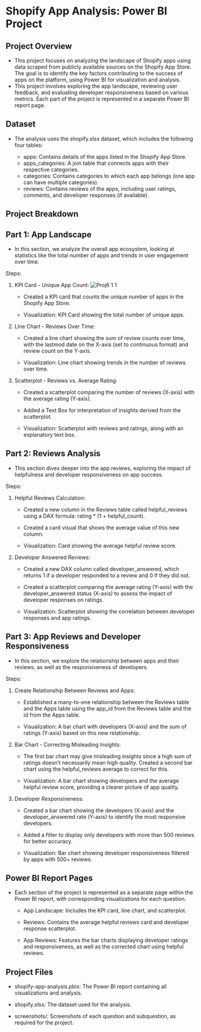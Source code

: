 # Shopify App Analysis: Power BI Project

## Project Overview
  - This project focuses on analyzing the landscape of Shopify apps using data scraped from publicly available sources on the Shopify App Store. The goal is to identify the key factors contributing to the success of apps on the platform, using Power BI for visualization and analysis.
  - This project involves exploring the app landscape, reviewing user feedback, and evaluating developer responsiveness based on various metrics. Each part of the project is represented in a separate Power BI report page.

## Dataset
  - The analysis uses the shopify.xlsx dataset, which includes the following four tables:

    - apps: Contains details of the apps listed in the Shopify App Store.
    - apps_categories: A join table that connects apps with their respective categories.
    - categories: Contains categories to which each app belongs (one app can have multiple categories).
    - reviews: Contains reviews of the apps, including user ratings, comments, and developer responses (if available).

## Project Breakdown

## Part 1: App Landscape
  - In this section, we analyze the overall app ecosystem, looking at statistics like the total number of apps and trends in user engagement over time.

  Steps:

  1. KPI Card - Unique App Count:
![Proj6  1 1](https://github.com/user-attachments/assets/50fef342-07c3-417d-88af-e1dbaf5de867)

     - Created a KPI card that counts the unique number of apps in the Shopify App Store.

     - Visualization: KPI Card showing the total number of unique apps.

  3. Line Chart - Reviews Over Time:

     - Created a line chart showing the sum of review counts over time, with the lastmod date on the X-axis (set to continuous format) and review count on the Y-axis.

     - Visualization: Line chart showing trends in the number of reviews over time.

  5. Scatterplot - Reviews vs. Average Rating:

     - Created a scatterplot comparing the number of reviews (X-axis) with the average rating (Y-axis).
   
     - Added a Text Box for interpretation of insights derived from the scatterplot.
    
     - Visualization: Scatterplot with reviews and ratings, along with an explanatory text box.

## Part 2: Reviews Analysis
  - This section dives deeper into the app reviews, exploring the impact of helpfulness and developer responsiveness on app success.

  Steps:

  1. Helpful Reviews Calculation:

     - Created a new column in the Reviews table called helpful_reviews using a DAX formula: rating * (1 + helpful_count).

     - Created a card visual that shows the average value of this new column.

     - Visualization: Card showing the average helpful review score.

  3. Developer Answered Reviews:

     - Created a new DAX column called developer_answered, which returns 1 if a developer responded to a review and 0 if they did not.

     - Created a scatterplot comparing the average rating (Y-axis) with the developer_answered status (X-axis) to assess the impact of developer responses on ratings.

     - Visualization: Scatterplot showing the correlation between developer responses and app ratings.

## Part 3: App Reviews and Developer Responsiveness
  - In this section, we explore the relationship between apps and their reviews, as well as the responsiveness of developers.

Steps:

  1. Create Relationship Between Reviews and Apps:

     - Established a many-to-one relationship between the Reviews table and the Apps table using the app_id from the Reviews table and the id from the Apps table.

     - Visualization: A bar chart with developers (X-axis) and the sum of ratings (Y-axis) based on this new relationship.

  2. Bar Chart - Correcting Misleading Insights:

     - The first bar chart may give misleading insights since a high sum of ratings doesn’t necessarily mean high quality. Created a second bar chart using the helpful_reviews average to correct for this.

     - Visualization: A bar chart showing developers and the average helpful review score, providing a clearer picture of app quality.

  3. Developer Responsiveness:

     - Created a bar chart showing the developers (X-axis) and the developer_answered rate (Y-axis) to identify the most responsive developers.

     - Added a filter to display only developers with more than 500 reviews for better accuracy.

     - Visualization: Bar chart showing developer responsiveness filtered by apps with 500+ reviews.

## Power BI Report Pages
  - Each section of the project is represented as a separate page within the Power BI report, with corresponding visualizations for each question.

    - App Landscape: Includes the KPI card, line chart, and scatterplot.

    - Reviews: Contains the average helpful reviews card and developer response scatterplot.

    - App Reviews: Features the bar charts displaying developer ratings and responsiveness, as well as the corrected chart using helpful reviews.



## Project Files

  - shopify-app-analysis.pbix: The Power BI report containing all visualizations and analysis.
  
  - shopify.xlsx: The dataset used for the analysis.
  
  - screenshots/: Screenshots of each question and subquestion, as required for the project.

